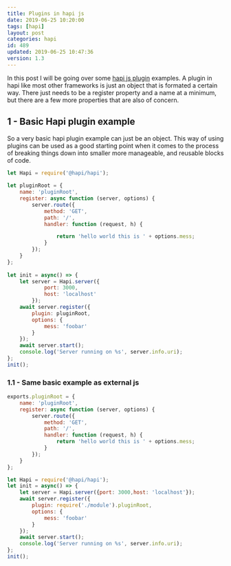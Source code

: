 ```yaml
---
title: Plugins in hapi js
date: 2019-06-25 10:20:00
tags: [hapi]
layout: post
categories: hapi
id: 489
updated: 2019-06-25 10:47:36
version: 1.3
---
```


In this post I will be going over some [hapi js plugin](https://hapijs.com/tutorials/plugins?lang=en_US) examples. A plugin in hapi like most other frameworks is just an object that is formated a certain way. There just needs to be a register property and a name at a minimum, but there are a few more properties that are also of concern.

<!-- more -->

## 1 - Basic Hapi plugin example

So a very basic hapi plugin example can just be an object. This way of using plugins can be used as a good starting point when it comes to the process of breaking things down into smaller more manageable, and reusable blocks of code.

```js
let Hapi = require('@hapi/hapi');
 
let pluginRoot = {
    name: 'pluginRoot',
    register: async function (server, options) {
        server.route({
            method: 'GET',
            path: '/',
            handler: function (request, h) {

                return 'hello world this is ' + options.mess;
            }
        });
    }
};
 
let init = async() => {
    let server = Hapi.server({
            port: 3000,
            host: 'localhost'
        });
    await server.register({
        plugin: pluginRoot,
        options: {
            mess: 'foobar'
        }
    });
    await server.start();
    console.log('Server running on %s', server.info.uri);
};
init();
```

### 1.1 - Same basic example as external js

```js
exports.pluginRoot = {
    name: 'pluginRoot',
    register: async function (server, options) {
        server.route({
            method: 'GET',
            path: '/',
            handler: function (request, h) {
                return 'hello world this is ' + options.mess;
            }
        });
    }
};
```

```js
let Hapi = require('@hapi/hapi');
let init = async() => {
    let server = Hapi.server({port: 3000,host: 'localhost'});
    await server.register({
        plugin: require('./module').pluginRoot,
        options: {
            mess: 'foobar'
        }
    });
    await server.start();
    console.log('Server running on %s', server.info.uri);
};
init();
```
